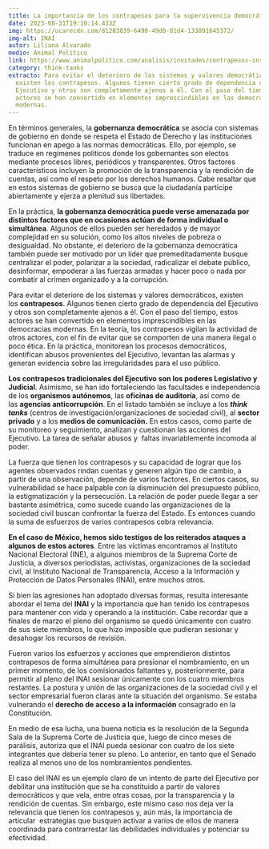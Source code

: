 ```yaml
---
title: La importancia de los contrapesos para la supervivencia democrática
date: 2023-08-31T19:10:14.433Z
img: https://ucarecdn.com/81283839-6490-49d0-81d4-133891645372/
img-alt: INAI
autor: Liliana Alvarado
medio: Animal Político
link: https://www.animalpolitico.com/analisis/invitades/contrapesos-instituciones-democratica
category: think-tanks
extracto: Para evitar el deterioro de los sistemas y valores democráticos,
  existen los contrapesos. Algunos tienen cierto grado de dependencia del
  Ejecutivo y otros son completamente ajenos a él. Con el paso del tiempo, estos
  actores se han convertido en elementos imprescindibles en las democracias
  modernas.
---
```

En términos generales, la **gobernanza democrática** se asocia con sistemas de gobierno en donde se respeta el Estado de Derecho y las instituciones funcionan en apego a las normas democráticas. Ello, por ejemplo, se traduce en regímenes políticos donde los gobernantes son electos mediante procesos libres, periódicos y transparentes. Otros factores característicos incluyen la promoción de la transparencia y la rendición de cuentas, así como el respeto por los derechos humanos. Cabe resaltar que en estos sistemas de gobierno se busca que la ciudadanía participe abiertamente y ejerza a plenitud sus libertades.



En la práctica, **la gobernanza democrática puede verse amenazada por distintos factores que en ocasiones actúan de forma individual o simultánea**. Algunos de ellos pueden ser heredados y de mayor complejidad en su solución, como los altos niveles de pobreza o desigualdad. No obstante, el deterioro de la gobernanza democrática también puede ser motivado por un líder que premeditadamente busque centralizar el poder, polarizar a la sociedad, radicalizar el debate público, desinformar, empoderar a las fuerzas armadas y hacer poco o nada por combatir al crimen organizado y a la corrupción.



Para evitar el deterioro de los sistemas y valores democráticos, existen los **contrapesos**. Algunos tienen cierto grado de dependencia del Ejecutivo y otros son completamente ajenos a él. Con el paso del tiempo, estos actores se han convertido en elementos imprescindibles en las democracias modernas. En la teoría, los contrapesos vigilan la actividad de otros actores, con el fin de evitar que se comporten de una manera ilegal o poco ética. En la práctica, monitorean los procesos democráticos, identifican abusos provenientes del Ejecutivo, levantan las alarmas y generan evidencia sobre las irregularidades para el uso público.



**Los contrapesos tradicionales del Ejecutivo son los poderes Legislativo y Judicial**. Asimismo, se han ido fortaleciendo las facultades e independencia de los **organismos autónomos**, las **oficinas de auditoría**, así como de las **agencias anticorrupción**. En el listado también se incluye a los ***think tanks*** (centros de investigación/organizaciones de sociedad civil), al **sector privado** y a los **medios de comunicación.** En estos casos, como parte de su monitoreo y seguimiento, analizan y cuestionan las acciones del Ejecutivo. La tarea de señalar abusos y  faltas invariablemente incomoda al poder.



La fuerza que tienen los contrapesos y su capacidad de lograr que los agentes observados rindan cuentas y generen algún tipo de cambio, a partir de una observación, depende de varios factores. En ciertos casos, su vulnerabilidad se hace palpable con la disminución del presupuesto público, la estigmatización y la persecución. La relación de poder puede llegar a ser bastante asimétrica, como sucede cuando las organizaciones de la sociedad civil buscan confrontar la fuerza del Estado. Es entonces cuando la suma de esfuerzos de varios contrapesos cobra relevancia.



**En el caso de México, hemos sido testigos de los reiterados ataques a algunos de estos actores**. Entre las víctimas encontramos al Instituto Nacional Electoral (INE), a algunos miembros de la Suprema Corte de Justicia, a diversos periodistas, activistas, organizaciones de la sociedad civil, al Instituto Nacional de Transparencia, Acceso a la Información y Protección de Datos Personales (INAI), entre muchos otros.



Si bien las agresiones han adoptado diversas formas, resulta interesante abordar el tema del **INAI** y la importancia que han tenido los contrapesos para mantener con vida y operando a la institución. Cabe recordar que a finales de marzo el pleno del organismo se quedó únicamente con cuatro de sus siete miembros, lo que hizo imposible que pudieran sesionar y desahogar los recursos de revisión.



Fueron varios los esfuerzos y acciones que emprendieron distintos contrapesos de forma simultánea para presionar el nombramiento, en un primer momento, de los comisionados faltantes y, posteriormente, para permitir al pleno del INAI sesionar únicamente con los cuatro miembros restantes. La postura y unión de las organizaciones de la sociedad civil y el sector empresarial fueron claras ante la situación del organismo. Se estaba vulnerando el **derecho de acceso a la información** consagrado en la Constitución.



En medio de esa lucha, una buena noticia es la resolución de la Segunda Sala de la Suprema Corte de Justicia que, luego de cinco meses de parálisis, autoriza que el INAI pueda sesionar con cuatro de los siete integrantes que debería tener su pleno. Lo anterior, en tanto que el Senado realiza al menos uno de los nombramientos pendientes.



El caso del INAI es un ejemplo claro de un intento de parte del Ejecutivo por debilitar una institución que se ha constituido a partir de valores democráticos y que vela, entre otras cosas, por la transparencia y la rendición de cuentas. Sin embargo, este mismo caso nos deja ver la relevancia que tienen los contrapesos y, aún más, la importancia de articular  estrategias que busquen activar a varios de ellos de manera coordinada para contrarrestar las debilidades individuales y potenciar su efectividad.